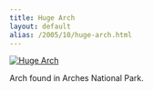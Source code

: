 ```yaml
---
title: Huge Arch
layout: default
alias: /2005/10/huge-arch.html
---
```


[![Huge Arch](http://static.flickr.com/31/48880965_629be22bc2.jpg)](http://www.flickr.com/photos/scelfo/48880965/)

Arch found in Arches National Park.
